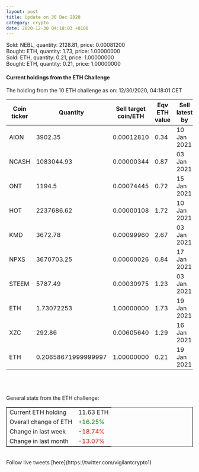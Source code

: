 ```yaml
---
layout: post
title: Update on 30 Dec 2020
category: crypto
date: 2020-12-30 04:18:03 +0100
---
```

<!-- Global site tag (gtag.js) - Google Analytics -->
<script async src="https://www.googletagmanager.com/gtag/js?id=UA-103831149-5"></script>
<script>
  window.dataLayer = window.dataLayer || [];
  function gtag(){dataLayer.push(arguments);}
  gtag('js', new Date());

  gtag('config', 'UA-103831149-5');
</script>
Sold: NEBL, quantity:      2128.81, price:   0.00081200<br>Bought: ETH, quantity:         1.73, price:   1.00000000<br>Sold: ETH, quantity:         0.21, price:   1.00000000<br>Bought: ETH, quantity:         0.21, price:   1.00000000<br>

#### Current holdings from the ETH Challenge

The holding from the 10 ETH challenge as on: 12/30/2020, 04:18:01 CET

|Coin ticker|Quantity|Sell target<br>coin/ETH|Eqv ETH<br>value|Sell latest by|
|-----------|--------|-----------|-----------|--------------|
AION|3902.35|  0.00012810|0.34|10 Jan 2021|
NCASH|1083044.93|  0.00000344|0.87|03 Jan 2021|
ONT|1194.5|  0.00074445|0.72|15 Jan 2021|
HOT|2237686.62|  0.00000108|1.72|10 Jan 2021|
KMD|3672.78|  0.00099960|2.67|03 Jan 2021|
NPXS|3670703.25|  0.00000026|0.84|17 Jan 2021|
STEEM|5787.49|  0.00030975|1.23|03 Jan 2021|
ETH|1.73072253|  1.00000000|1.73|19 Jan 2021|
XZC|292.86|  0.00605640|1.29|16 Jan 2021|
ETH|0.20658671999999997|  1.00000000|0.21|19 Jan 2021|

<br>
<br>
<br>
General stats from the ETH challenge:

<table style="border:1px solid black;margin-left:auto;margin-right:auto;">
	<tbody>
	<tr>
		<td>Current ETH holding</td>
		<td>     11.63 ETH</td>
	</tr>
	<tr>
		<td>Overall change of ETH</td>
		<td><font color="green">+16.25%</font></td>
	</tr>
	<tr>
		<td>Change in last week</td>
		<td><font color="red">-18.74%</font></td>
	</tr>
	<tr>
		<td>Change in last month</td>
		<td><font color="red">-13.07%</font></td>
	</tr>
	</tbody>
</table>

<br>
Follow live tweets [here](https://twitter.com/vigilantcrypto1)
<br>
<br>